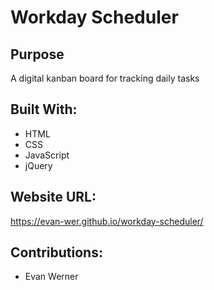 # Workday Scheduler

## Purpose
A digital kanban board for tracking daily tasks

## Built With:
 * HTML
 * CSS
 * JavaScript
 * jQuery

## Website URL:
https://evan-wer.github.io/workday-scheduler/

## Contributions:
 * Evan Werner

